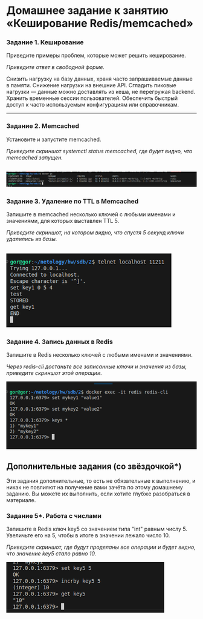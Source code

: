 # Домашнее задание к занятию «Кеширование Redis/memcached»


### Задание 1. Кеширование 

Приведите примеры проблем, которые может решить кеширование. 

*Приведите ответ в свободной форме.*

Снизить нагрузку на базу данных, храня часто запрашиваемые данные в памяти.
Снижение нагрузки на внешние API.
Сгладить пиковые нагрузки — данные можно доставлять из кеша, не перегружая backend.
Хранить временные сессии пользователей.
Обеспечить быстрый доступ к часто используемым конфигурациям или справочникам.

---

### Задание 2. Memcached

Установите и запустите memcached.

*Приведите скриншот systemctl status memcached, где будет видно, что memcached запущен.*

![Memcached Result](https://github.com/hovhannisyan-code/sdb-2/blob/master/img/screenshot_0.png)
---

### Задание 3. Удаление по TTL в Memcached

Запишите в memcached несколько ключей с любыми именами и значениями, для которых выставлен TTL 5. 

*Приведите скриншот, на котором видно, что спустя 5 секунд ключи удалились из базы.*

![Memcached TTL](https://github.com/hovhannisyan-code/sdb-2/blob/master/img/screenshot_1.png)
---

### Задание 4. Запись данных в Redis

Запишите в Redis несколько ключей с любыми именами и значениями. 

*Через redis-cli достаньте все записанные ключи и значения из базы, приведите скриншот этой операции.*

![Redis](https://github.com/hovhannisyan-code/sdb-2/blob/master/img/screenshot_2.png)

## Дополнительные задания (со звёздочкой*)
Эти задания дополнительные, то есть не обязательные к выполнению, и никак не повлияют на получение вами зачёта по этому домашнему заданию. Вы можете их выполнить, если хотите глубже разобраться в материале.

### Задание 5*. Работа с числами 

Запишите в Redis ключ key5 со значением типа "int" равным числу 5. Увеличьте его на 5, чтобы в итоге в значении лежало число 10.  

*Приведите скриншот, где будут проделаны все операции и будет видно, что значение key5 стало равно 10.*


![Redis Integer](https://github.com/hovhannisyan-code/sdb-2/blob/master/img/screenshot_3.png)
